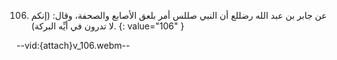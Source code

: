 106. عن جابر بن عبد الله رضللع أن النبي صللس أمر بلعق الأصابع والصحفة، وقال: (إنكم لا تدرون في أيِّه البركة).
{: value="106" }

--vid:{attach}v_106.webm--
